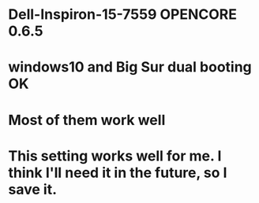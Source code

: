 # Dell-Inspiron-15-7559 OPENCORE 0.6.5
# windows10 and Big Sur dual booting OK
# Most of them work well
# This setting works well for me. I think I'll need it in the future, so I save it.
